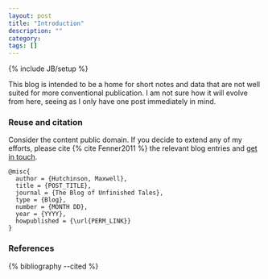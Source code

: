 ```yaml
---
layout: post
title: "Introduction"
description: ""
category: 
tags: []
---
```

{% include JB/setup %}

This blog is intended to be a home for short notes and data that are not well suited for more conventional publication.  I am not sure how it will evolve from here, seeing as I only have one post immediately in mind.  

### Reuse and citation
Consider the content public domain.  If you decide to extend any of my efforts, please cite {% cite Fenner2011 %} the relevant blog entries and [get in touch](mailto:maxhutch@gmail.com).

    @misc{
      author = {Hutchinson, Maxwell},
      title = {POST_TITLE},
      journal = {The Blog of Unfinished Tales},
      type = {Blog},
      number = {MONTH DD},
      year = {YYYY},
      howpublished = {\url{PERM_LINK}}
    }

### References

{% bibliography --cited %}

